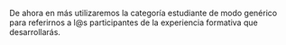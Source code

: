 De ahora en más utilizaremos la categoría estudiante de modo genérico para referirnos a l@s participantes de la experiencia formativa que desarrollarás.
